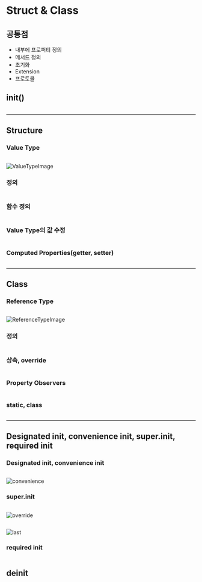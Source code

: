 # Struct & Class

## 공통점
- 내부에 프로퍼티 정의
- 메서드 정의
- 초기화
- Extension
- 프로토콜

## init()
``` Swift

```

---
## Structure
### Value Type
``` Swift

```
![ValueTypeImage](https://95735008-files.gitbook.io/~/files/v0/b/gitbook-x-prod.appspot.com/o/spaces%2F-M7Zt2HBfR67oi6QnKHI%2Fuploads%2Fgit-blob-d4f5e45eb1d6b8550e783535d297c311e9e41b88%2F09_sharedStateStruct_2x.png?alt=media)

### 정의
``` Swift

```

### 함수 정의
``` Swift

```

### Value Type의 값 수정
``` Swift

```

### Computed Properties(getter, setter)
```Swift

```


---
## Class
### Reference Type
``` Swift

```
![ReferenceTypeImage](https://95735008-files.gitbook.io/~/files/v0/b/gitbook-x-prod.appspot.com/o/spaces%2F-M7Zt2HBfR67oi6QnKHI%2Fuploads%2Fgit-blob-5e936c325dc86688a198720e38c12159d19d7e7a%2F09_sharedStateClass_2x.png?alt=media)

### 정의
``` Swift

```

### 상속, override
``` Swift

```

### Property Observers
```Swift

```

### static, class
``` Swift

```

---
## Designated init, convenience init, super.init, required init
### Designated init, convenience init
``` Swift

```
![convenience](https://95735008-files.gitbook.io/~/files/v0/b/gitbook-x-prod.appspot.com/o/spaces%2F-M7Zt2HBfR67oi6QnKHI%2Fuploads%2Fgit-blob-0f26e6fac68467d7491b6001fc928a9bb821887a%2F14_initializersExample01_2x.png?alt=media)

### super.init
``` Swift

```
![override](https://95735008-files.gitbook.io/~/files/v0/b/gitbook-x-prod.appspot.com/o/spaces%2F-M7Zt2HBfR67oi6QnKHI%2Fuploads%2Fgit-blob-72107f6cbe6c92943c903f3ad46d976231140d18%2F14_initializersExample02_2x.png?alt=media)

``` Swift

```
![last](https://95735008-files.gitbook.io/~/files/v0/b/gitbook-x-prod.appspot.com/o/spaces%2F-M7Zt2HBfR67oi6QnKHI%2Fuploads%2Fgit-blob-6e3e3370c638ac7bf4f565f5d1261248cb0c85b1%2F14_initializersExample03_2x.png?alt=media)


### required init
``` Swift

```

## deinit
``` Swift

```